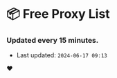 # :package: Free Proxy List
### Updated every 15 minutes.

- Last updated: `2024-06-17 09:13`

:heart:
